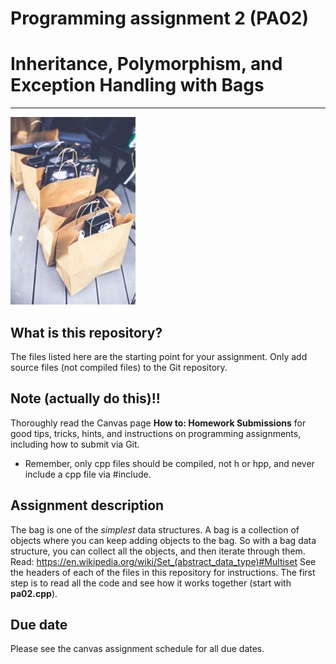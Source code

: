 Programming assignment 2 (PA02)
==============================

# Inheritance, Polymorphism, and Exception Handling with Bags
---

<img src="bags.jpg" width="200">

## What is this repository?
The files listed here are the starting point for your assignment.
Only add source files (not compiled files) to the Git repository.

## Note (actually do this)!!
Thoroughly read the Canvas page **How to: Homework Submissions** for good tips, tricks, hints, and instructions on programming assignments, including how to submit via Git.

* Remember, only cpp files should be compiled, not h or hpp, and never include a cpp file via #include.

## Assignment description
The bag is one of the *simplest* data structures. A bag is a collection of objects where you can keep adding objects to the bag. So with a bag data
structure, you can collect all the objects, and then iterate through them. Read: https://en.wikipedia.org/wiki/Set_(abstract_data_type)#Multiset
See the headers of each of the files in this repository for instructions. The first step is to read all the code and see how it works together (start with **pa02.cpp**).

## Due date
Please see the canvas assignment schedule for all due dates.
